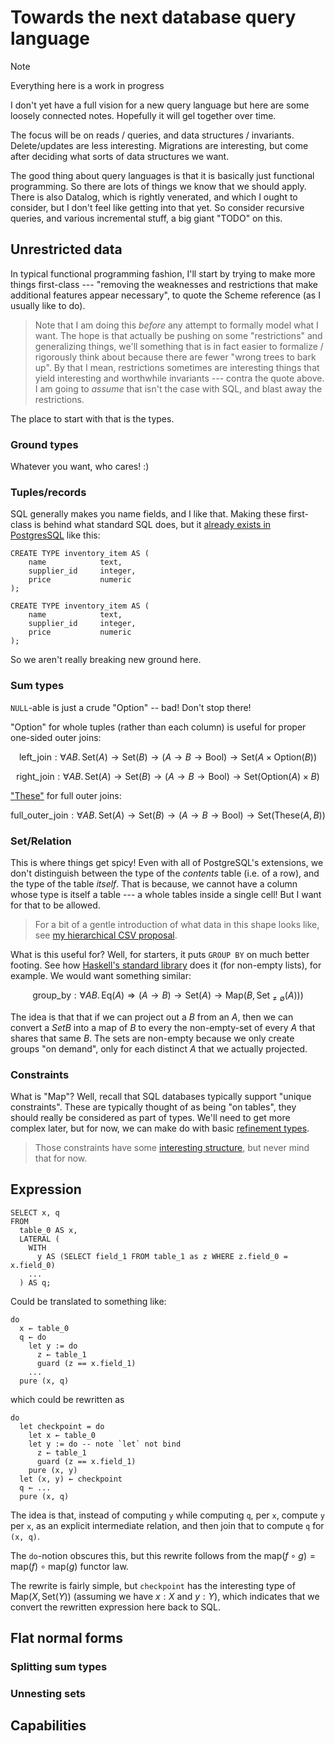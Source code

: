 # Towards the next database query language

> [!NOTE]
> Everything here is a work in progress

I don't yet have a full vision for a new query language but here are some loosely connected notes.
Hopefully it will gel together over time.

The focus will be on reads / queries, and data structures / invariants.
Delete/updates are less interesting.
Migrations are interesting, but come after deciding what sorts of data structures we want.

The good thing about query languages is that it is basically just functional programming.
So there are lots of things we know that we should apply.
There is also Datalog, which is rightly venerated, and which I ought to consider, but I don't feel like getting into that yet.
So consider recursive queries, and various incremental stuff, a big giant "TODO" on this.

## Unrestricted data

In typical functional programming fashion, I'll start by trying to make more things first-class
--- "removing the weaknesses and restrictions that make additional features appear necessary", to quote the Scheme reference (as I usually like to do).

> Note that I am doing this *before* any attempt to formally model what I want.
> The hope is that actually be pushing on some "restrictions" and generalizing things, we'll something that is in fact easier to formalize / rigorously think about because there are fewer "wrong trees to bark up".
> By that I mean, restrictions sometimes are interesting things that yield interesting and worthwhile invariants --- contra the quote above.
> I am going to *assume* that isn't the case with SQL, and blast away the restrictions.

The place to start with that is the types.

### Ground types

Whatever you want, who cares! :)

### Tuples/records

SQL generally makes you name fields, and I like that.
Making these first-class is behind what standard SQL does, but it [already exists in PostgresSQL](https://www.postgresql.org/docs/current/rowtypes.html) like this:

```pgsql
CREATE TYPE inventory_item AS (
    name            text,
    supplier_id     integer,
    price           numeric
);

CREATE TYPE inventory_item AS (
    name            text,
    supplier_id     integer,
    price           numeric
);
```

So we aren't really breaking new ground here.

### Sum types

`NULL`-able is just a crude "Option" -- bad!
Don't stop there!

"Option" for whole tuples (rather than each column) is useful for proper one-sided outer joins:

```math
\mathrm{left\_join} : \forall A B.\, \mathrm{Set}(A) \to \mathrm{Set}(B) \to (A \to B \to \mathrm{Bool}) \to \mathrm{Set} (A \times \mathrm{Option}(B))
```
```math
\mathrm{right\_join} : \forall A B.\, \mathrm{Set}(A) \to \mathrm{Set}(B) \to (A \to B \to \mathrm{Bool}) \to \mathrm{Set} (\mathrm{Option}(A) \times B)
```

["These"](https://hackage.haskell.org/package/these/docs/Data-These.html#t:These) for full outer joins:

```math
\mathrm{full\_outer\_join} : \forall A B.\, \mathrm{Set}(A) \to \mathrm{Set}(B) \to (A \to B \to \mathrm{Bool}) \to \mathrm{Set} (\mathrm{These}(A,B))
```

### Set/Relation

This is where things get spicy!
Even with all of PostgreSQL's extensions, we don't distinguish between the type of the *contents* table (i.e. of a row), and the type of the table *itself*.
That is because, we cannot have a column whose type is itself a table --- a whole tables inside a single cell!
But I want for that to be allowed.

> For a bit of a gentle introduction of what data in this shape looks like, see [my hierarchical CSV proposal](./hierarchical-csv.md).

What is this useful for?
Well, for starters, it puts `GROUP BY` on much better footing.
See how [Haskell's standard library](https://hackage.haskell.org/package/base-4.20.0.1/docs/Data-List-NonEmpty.html#v:groupBy) does it (for non-empty lists), for example.
We would want something similar:

```math
\mathrm{group\_by} : \forall A B.\, \mathrm{Eq}(A) \Rightarrow (A \to B) \to \mathrm{Set}(A) \to \mathrm{Map}(B, \mathrm{Set}_{\ne\emptyset}(A)))
```

The idea is that that if we can project out a $B$ from an $A$, then we can convert a $Set B$ into a map of $B$ to every the non-empty-set of every $A$ that shares that same $B$.
The sets are non-empty because we only create groups "on demand", only for each distinct $A$ that we actually projected.

### Constraints

What is "Map"?
Well, recall that SQL databases typically support "unique constraints".
These are typically thought of as being "on tables", they should really be considered as part of types.
We'll need to get more complex later, but for now, we can make do with basic [refinement types](https://en.wikipedia.org/wiki/Refinement_type).

> Those constraints have some [interesting structure](./uniqueness-combinatorial-topology.md), but never mind that for now.

## Expression

```pgsql
SELECT x, q
FROM
  table_0 AS x,
  LATERAL (
    WITH
      y AS (SELECT field_1 FROM table_1 as z WHERE z.field_0 = x.field_0)
    ...
  ) AS q;
```

Could be translated to something like:

```lean
do
  x ← table_0
  q ← do
    let y := do
      z ← table_1
      guard (z == x.field_1)
    ...
  pure (x, q)
 ```

which could be rewritten as

```lean
do
  let checkpoint = do
    let x ← table_0
    let y := do -- note `let` not bind
      z ← table_1
      guard (z == x.field_1)
    pure (x, y)
  let (x, y) ← checkpoint
  q ← ...
  pure (x, q)
```

The idea is that, instead of computing `y` while computing `q`, per `x`,  compute `y` per `x`, as an explicit intermediate relation, and then join that to compute `q` for `(x, q)`.

The `do`-notion obscures this, but this rewrite follows from the $\mathrm{map} (f \circ  g) = \mathrm{map}(f) \circ  \mathrm{map}(g)$ functor law.

The rewrite is fairly simple, but `checkpoint` has the interesting type of $\mathrm{Map}(X, \mathrm{Set}(Y))$ (assuming we have $x : X$ and $y : Y$), which indicates that we convert the rewritten expression here back to SQL.

## Flat normal forms

### Splitting sum types

### Unnesting sets

## Capabilities
